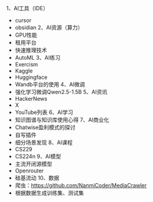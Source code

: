 1、AI工具（IDE）
- cursor
- obsidian
2、AI资源（算力）
- GPU性能
- 租用平台
- 快速推理技术
- AutoML
3、AI练习
- Exercism
- Kaggle
- Huggingface
- Wandb平台的使用
4、AI微调
- 强化学习微调Qwen2.5-1.5B
5、AI资讯
- HackerNews
- X
- YouTube列表
6、AI学习
- 知识图谱与知识库使用心得
7、AI商业化
- Chatwise盈利模式的探讨
- 自写插件
- 细分场景发现
8、AI课程
- CS229
- CS224n
9、AI模型
- 主流开闭源模型
- Openrouter
- 硅基流动
10、数据
- 爬虫：https://github.com/NanmiCoder/MediaCrawler
- 根据数据生成训练集、测试集